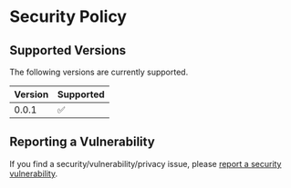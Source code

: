# Security Policy

## Supported Versions

The following versions are currently supported.

| Version | Supported          |
| ------- | ------------------ |
| 0.0.1   | :white_check_mark: |

## Reporting a Vulnerability

If you find a security/vulnerability/privacy issue, please [report a security vulnerability](https://github.com/asheroto/speedtest/security/advisories/new).